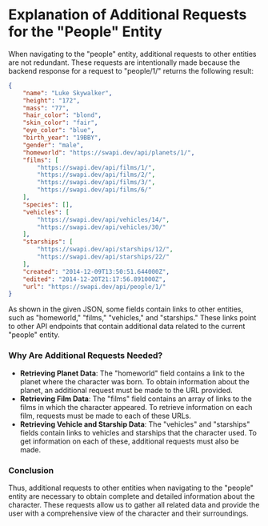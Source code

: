 # Explanation of Additional Requests for the "People" Entity

When navigating to the "people" entity, additional requests to other entities are not redundant. These requests are intentionally made because the backend response for a request to "people/1/" returns the following result:

```json
{
    "name": "Luke Skywalker",
    "height": "172",
    "mass": "77",
    "hair_color": "blond",
    "skin_color": "fair",
    "eye_color": "blue",
    "birth_year": "19BBY",
    "gender": "male",
    "homeworld": "https://swapi.dev/api/planets/1/",
    "films": [
        "https://swapi.dev/api/films/1/",
        "https://swapi.dev/api/films/2/",
        "https://swapi.dev/api/films/3/",
        "https://swapi.dev/api/films/6/"
    ],
    "species": [],
    "vehicles": [
        "https://swapi.dev/api/vehicles/14/",
        "https://swapi.dev/api/vehicles/30/"
    ],
    "starships": [
        "https://swapi.dev/api/starships/12/",
        "https://swapi.dev/api/starships/22/"
    ],
    "created": "2014-12-09T13:50:51.644000Z",
    "edited": "2014-12-20T21:17:56.891000Z",
    "url": "https://swapi.dev/api/people/1/"
}
```

As shown in the given JSON, some fields contain links to other entities, such as "homeworld," "films," "vehicles," and "starships." These links point to other API endpoints that contain additional data related to the current "people" entity.

### Why Are Additional Requests Needed?

- **Retrieving Planet Data**: The "homeworld" field contains a link to the planet where the character was born. To obtain information about the planet, an additional request must be made to the URL provided.
- **Retrieving Film Data**: The "films" field contains an array of links to the films in which the character appeared. To retrieve information on each film, requests must be made to each of these URLs.
- **Retrieving Vehicle and Starship Data**: The "vehicles" and "starships" fields contain links to vehicles and starships that the character used. To get information on each of these, additional requests must also be made.

### Conclusion

Thus, additional requests to other entities when navigating to the "people" entity are necessary to obtain complete and detailed information about the character. These requests allow us to gather all related data and provide the user with a comprehensive view of the character and their surroundings.